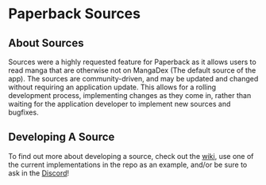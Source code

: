 # Paperback Sources

## About Sources

Sources were a highly requested feature for Paperback as it allows users to read
manga that are otherwise not on MangaDex (The default source of the app). The
sources are community-driven, and may be updated and changed without requiring
an application update. This allows for a rolling development process,
implementing changes as they come in, rather than waiting for the application
developer to implement new sources and bugfixes.

## Developing A Source

To find out more about developing a source, check out the
[wiki](https://github.com/Paperback-iOS/extensions-common/wiki/Intro-to-Paperback-Sources),
use one of the current implementations in the repo as an example, and/or be sure
to ask in the [Discord](https://discord.gg/Ny83JV3)!
